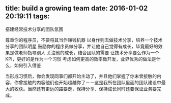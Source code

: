 title: build a growing team
date: 2016-01-02 20:19:11
tags:
---
搭建经常技术分享的团队氛围

尊重你的程序员，不要将其当作赚钱机器
以身作则去做技术分享，培养一个技术分享的团队明星
鼓励你的程序员做分享，并让他自己觉得有成长，毕竟最好的效果是做老师指导别人
关注他的成长，结合团队的需要
让技术分享要么作为一个KPI，更好的是作为一个习惯
考虑如何更高的效率做开发，业界优秀的做法是什么，如何引入借鉴

当形成习惯后，你会发现同事们都开始主动了，并且他们掌握了你未曾接触的内容，你曾接触的内容他们也开始超越你了－－这是我所在团队里面的团队建设中最大的收获。当然还有更远的路要走，保持分享、保持成长同时还要保证业务要完成。
